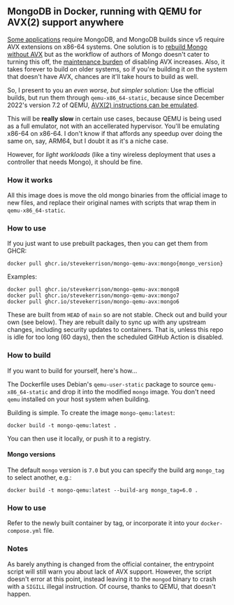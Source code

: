 ## MongoDB in Docker, running with QEMU for AVX(2) support anywhere

[Some
applications](https://docs.linuxserver.io/images/docker-unifi-network-application/)
require MongoDB, and MongoDB builds since v5 require AVX extensions on x86-64
systems. One solution is to [rebuild Mongo without
AVX](https://github.com/GermanAizek/mongodb-without-avx) but as the workflow of
authors of Mongo doesn't cater to turning this off, the [maintenance
burden](https://github.com/GermanAizek/mongodb-without-avx/issues/16) of
disabling AVX increases. Also, it takes forever to build on older systems, so
if you're building it _on_ the system that doesn't have AVX, chances are it'll
take hours to build as well.

So, I present to you an _even worse, but simpler_ solution: Use the official
builds, but run them through `qemu-x86_64-static`, because since December
2022's version 7.2 of QEMU, [AVX(2) instructions can be
emulated](https://www.qemu.org/2022/12/14/qemu-7-2-0/).

This will be **really slow** in certain use cases, because QEMU is being used
as a full emulator, not with an accellerated hypervisor. You'll be emulating
x86-64 on x86-64. I don't know if that affords any speedup over doing the same
on, say, ARM64, but I doubt it as it's a niche case.

However, for _light workloads_ (like a tiny wireless deployment that uses a
controller that needs Mongo), it should be fine.

### How it works

All this image does is move the old mongo binaries from the official image to
new files, and replace their original names with scripts that wrap them in
`qemu-x86_64-static`.

### How to use

If you just want to use prebuilt packages, then you can get them from GHCR:

```
docker pull ghcr.io/stevekerrison/mongo-qemu-avx:mongo{mongo_version}
```

Examples:

```
docker pull ghcr.io/stevekerrison/mongo-qemu-avx:mongo8
docker pull ghcr.io/stevekerrison/mongo-qemu-avx:mongo7
docker pull ghcr.io/stevekerrison/mongo-qemu-avx:mongo6
```

These are built from `HEAD` of `main` so are not stable. Check out and build
your own (see below). They are rebuilt daily to sync up with any upstream
changes, including security updates to containers. That is, unless this repo
is idle for too long (60 days), then the scheduled GitHub Action is disabled.

### How to build

If you want to build for yourself, here's how...

The Dockerfile uses Debian's `qemu-user-static` package to source
`qemu-x86_64-static` and drop it into the modified `mongo` image. You don't
need `qemu` installed on your host system when building.

Building is simple. To create the image `mongo-qemu:latest`:

```
docker build -t mongo-qemu:latest .
```

You can then use it locally, or push it to a registry.

#### Mongo versions

The default `mongo` version is `7.0` but you can specify the build arg
`mongo_tag` to select another, e.g.:

```
docker build -t mongo-qemu:latest --build-arg mongo_tag=6.0 .
```

### How to use

Refer to the newly built container by tag, or incorporate it into your
`docker-compose.yml` file.

### Notes

As barely anything is changed from the official container, the entrypoint
script will still warn you about lack of AVX support. However, the script
doesn't error at this point, instead leaving it to the `mongod` binary to crash
with a `SIGILL` illegal instruction. Of course, thanks to QEMU, that doesn't
happen.

